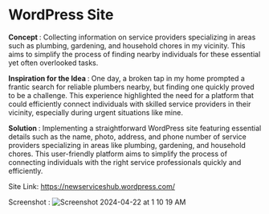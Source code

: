 
# WordPress Site

<b> Concept </b>: Collecting information on service providers specializing in areas such as plumbing, gardening, and household chores in my vicinity. This aims to simplify the process of finding nearby individuals for these essential yet often overlooked tasks.

<b> Inspiration for the Idea </b>: One day, a broken tap in my home prompted a frantic search for reliable plumbers nearby, but finding one quickly proved to be a challenge. This experience highlighted the need for a platform that could efficiently connect individuals with skilled service providers in their vicinity, especially during urgent situations like mine.

<b> Solution </b>: Implementing a straightforward WordPress site featuring essential details such as the name, photo, address, and phone number of service providers specializing in areas like plumbing, gardening, and household chores. This user-friendly platform aims to simplify the process of connecting individuals with the right service professionals quickly and efficiently.

Site Link: https://newserviceshub.wordpress.com/

Screenshot : ![Screenshot 2024-04-22 at 1 10 19 AM](https://github.com/Sargamp16/Wordpress_Site/assets/150909457/24817c39-cc10-4367-94a5-a63a26c36341)
